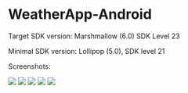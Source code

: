 <h1>WeatherApp-Android</h2>

<p>Target SDK version: Marshmallow (6.0) SDK Level 23 </p>
<p> Minimal SDK version: Lollipop (5.0), SDK level 21 </p> 

<p>Screenshots:</p>

<img src="img/AutoComplete.JPG">
<img src="img/CityListView UI.JPG">
<img src="img/SettingsActivity UI.JPG">
<img src="img/WeatherFragment UI Celsius.JPG">
<img src="img/WeatherFragment UI.JPG">
